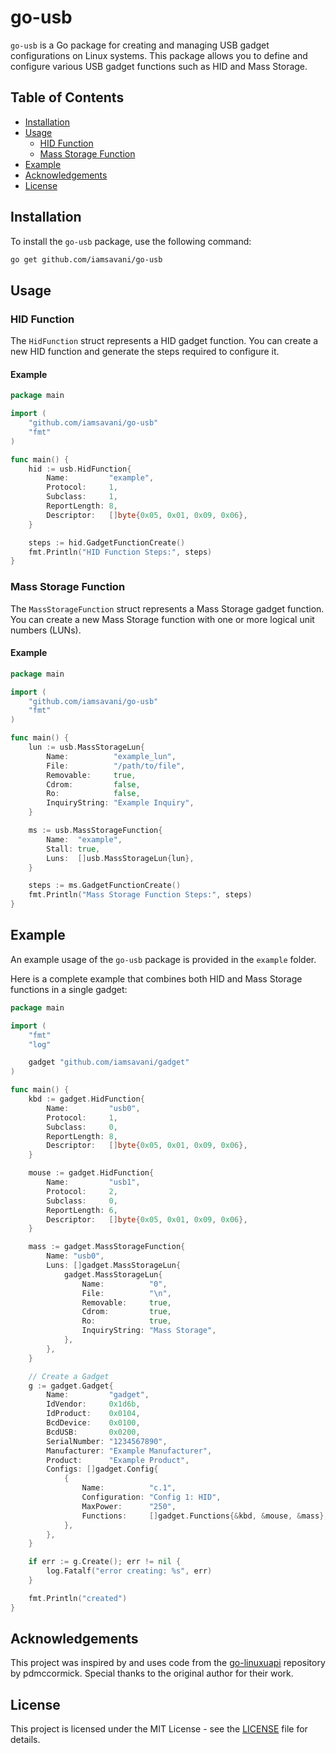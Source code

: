 # go-usb

`go-usb` is a Go package for creating and managing USB gadget configurations on Linux systems. This package allows you to define and configure various USB gadget functions such as HID and Mass Storage.

## Table of Contents

- [Installation](#installation)
- [Usage](#usage)
  - [HID Function](#hid-function)
  - [Mass Storage Function](#mass-storage-function)
- [Example](#example)
- [Acknowledgements](#acknowledgements)
- [License](#license)

## Installation

To install the `go-usb` package, use the following command:

```sh
go get github.com/iamsavani/go-usb
```

## Usage

### HID Function

The `HidFunction` struct represents a HID gadget function. You can create a new HID function and generate the steps required to configure it.


#### Example
```go
package main

import (
    "github.com/iamsavani/go-usb"
    "fmt"
)

func main() {
    hid := usb.HidFunction{
        Name:         "example",
        Protocol:     1,
        Subclass:     1,
        ReportLength: 8,
        Descriptor:   []byte{0x05, 0x01, 0x09, 0x06},
    }

    steps := hid.GadgetFunctionCreate()
    fmt.Println("HID Function Steps:", steps)
}
```

### Mass Storage Function


The `MassStorageFunction` struct represents a Mass Storage gadget function. You can create a new Mass Storage function with one or more logical unit numbers (LUNs).

#### Example
```go
package main

import (
    "github.com/iamsavani/go-usb"
    "fmt"
)

func main() {
    lun := usb.MassStorageLun{
        Name:          "example_lun",
        File:          "/path/to/file",
        Removable:     true,
        Cdrom:         false,
        Ro:            false,
        InquiryString: "Example Inquiry",
    }

    ms := usb.MassStorageFunction{
        Name:  "example",
        Stall: true,
        Luns:  []usb.MassStorageLun{lun},
    }

    steps := ms.GadgetFunctionCreate()
    fmt.Println("Mass Storage Function Steps:", steps)
}
```

## Example

An example usage of the `go-usb` package is provided in the `example` folder.


Here is a complete example that combines both HID and Mass Storage functions in a single gadget:

```go
package main

import (
	"fmt"
	"log"

	gadget "github.com/iamsavani/gadget"
)

func main() {
	kbd := gadget.HidFunction{
		Name:         "usb0",
		Protocol:     1,
		Subclass:     0,
		ReportLength: 8,
		Descriptor:   []byte{0x05, 0x01, 0x09, 0x06},
	}

	mouse := gadget.HidFunction{
		Name:         "usb1",
		Protocol:     2,
		Subclass:     0,
		ReportLength: 6,
		Descriptor:   []byte{0x05, 0x01, 0x09, 0x06},
	}

	mass := gadget.MassStorageFunction{
		Name: "usb0",
		Luns: []gadget.MassStorageLun{
			gadget.MassStorageLun{
				Name:          "0",
				File:          "\n",
				Removable:     true,
				Cdrom:         true,
				Ro:            true,
				InquiryString: "Mass Storage",
			},
		},
	}

	// Create a Gadget
	g := gadget.Gadget{
		Name:         "gadget",
		IdVendor:     0x1d6b,
		IdProduct:    0x0104,
		BcdDevice:    0x0100,
		BcdUSB:       0x0200,
		SerialNumber: "1234567890",
		Manufacturer: "Example Manufacturer",
		Product:      "Example Product",
		Configs: []gadget.Config{
			{
				Name:          "c.1",
				Configuration: "Config 1: HID",
				MaxPower:      "250",
				Functions:     []gadget.Functions{&kbd, &mouse, &mass},
			},
		},
	}

	if err := g.Create(); err != nil {
		log.Fatalf("error creating: %s", err)
	}

	fmt.Println("created")
}
```

## Acknowledgements

This project was inspired by and uses code from the [go-linuxuapi](https://github.com/pdmccormick/go-linuxuapi) repository by pdmccormick. Special thanks to the original author for their work.


## License

This project is licensed under the MIT License - see the [LICENSE](/LICENSE) file for details.

